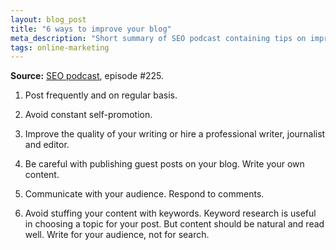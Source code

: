 ```yaml
---
layout: blog_post
title: "6 ways to improve your blog"
meta_description: "Short summary of SEO podcast containing tips on improving your blog."
tags: online-marketing
---
```


**Source:** [SEO podcast](http://www.e-webstyle.com/Internet-Marketing-Podcast.asp), episode #225.

1. Post frequently and on regular basis.

1. Avoid constant self-promotion.

1. Improve the quality of your writing or hire a professional writer, journalist and editor.

1. Be careful with publishing guest posts on your blog. Write your own content.

1. Communicate with your audience. Respond to comments.

1. Avoid stuffing your content with keywords. Keyword research is useful in choosing a topic for your post. But content should be natural and read well. Write for your audience, not for search.